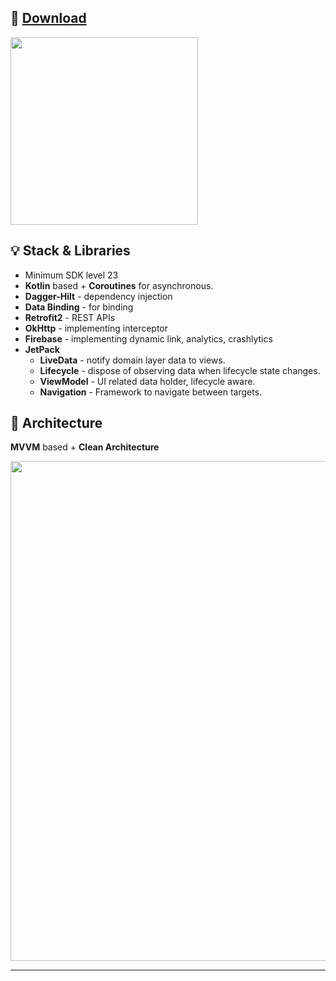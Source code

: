 ## 🚀 [Download](https://play.google.com/store/apps/details?id=com.tdtd.voicepaper)

<img width="300" src="https://user-images.githubusercontent.com/40010002/121638048-4cc0bd80-cac5-11eb-918e-b00708bed283.png">



💡 **Stack & Libraries** 
--------------------        
- Minimum SDK level 23
- **Kotlin** based + **Coroutines** for asynchronous.
- **Dagger-Hilt** - dependency injection
- **Data Binding** - for binding
- **Retrofit2** - REST APIs
- **OkHttp** - implementing interceptor
- **Firebase** - implementing dynamic link, analytics, crashlytics
- **JetPack** 
  - **LiveData** - notify domain layer data to views.
  - **Lifecycle** - dispose of observing data when lifecycle state changes.
  - **ViewModel** - UI related data holder, lifecycle aware.
  - **Navigation** - Framework to navigate between targets.   



💎 **Architecture**
-------------------
**MVVM** based + **Clean Architecture**

<img width="800" src="https://user-images.githubusercontent.com/40010002/121637880-1420e400-cac5-11eb-8f3f-2e1756301de4.png">


------------------
